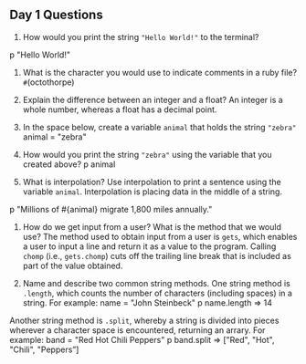 ## Day 1 Questions

1. How would you print the string `"Hello World!"` to the terminal?

p "Hello World!"

1. What is the character you would use to indicate comments in a ruby file?
`#`(octothorpe)

1. Explain the difference between an integer and a float?
An integer is a whole number, whereas a float has a decimal point.

1. In the space below, create a variable `animal` that holds the string `"zebra"`
animal = "zebra"

1. How would you print the string `"zebra"` using the variable that you created above?
p animal

1. What is interpolation? Use interpolation to print a sentence using the variable `animal`.
Interpolation is placing data in the middle of a string. 

p "Millions of #{animal} migrate 1,800 miles annually."

1. How do we get input from a user? What is the method that we would use?
The method used to obtain input from a user is `gets`, which enables a user to input a line and return it as a value to the program. Calling `chomp` (i.e., `gets.chomp`) cuts off the trailing line break that is included as part of the value obtained.

1. Name and describe two common string methods.
One string method is `.length`, which counts the number of characters (including spaces) in a string. For example:
name = "John Steinbeck"
p name.length
=> 14

Another string method is `.split`, whereby a string is divided into pieces wherever a character space is encountered, returning an arrary. For example:
band = "Red Hot Chili Peppers"
p band.split
=> ["Red", "Hot", "Chili", "Peppers”]
